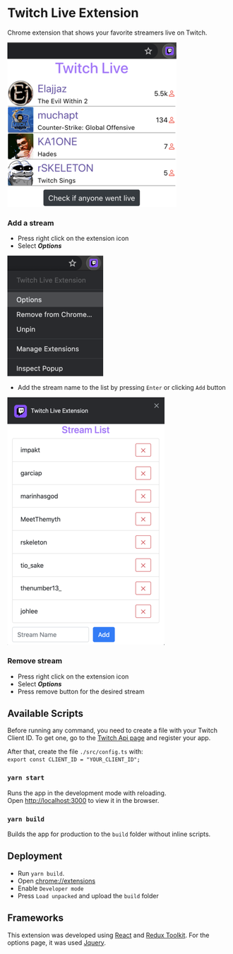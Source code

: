 # Twitch Live Extension

Chrome extension that shows your favorite streamers live on Twitch.

![100x100](./assets/extension_small.png "Extension")


### Add a stream

- Press right click on the extension icon
- Select **_Options_**

![100x100](./assets/options_menu_small.png "Options menu")

- Add the stream name to the list by pressing `Enter` or clicking `Add` button

![alt text](./assets/options_small.png "Options")

### Remove stream
- Press right click on the extension icon
- Select **_Options_**
- Press remove button for the desired stream

## Available Scripts

Before running any command, you need to create a file with your Twitch Client ID. 
To get one, go to the [Twitch Api page](https://dev.twitch.tv/docs/authentication#registration) and register your app.
 
 After that, create the file `./src/config.ts` with: <br>
``export const CLIENT_ID = "YOUR_CLIENT_ID";``

### `yarn start`

Runs the app in the development mode with reloading.<br />
Open [http://localhost:3000](http://localhost:3000) to view it in the browser.

### `yarn build`

Builds the app for production to the `build` folder without inline scripts.<br />

## Deployment

- Run `yarn build`.
- Open [chrome://extensions](chrome://extensions)
- Enable `Developer mode`
- Press ``Load unpacked`` and upload the ``build`` folder 

## Frameworks

This extension was developed using [React](https://reactjs.org/) and [Redux Toolkit](https://redux-toolkit.js.org/). For the options page, it was used [Jquery](https://jquery.com/).
